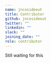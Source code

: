 ```yaml
---
name: jncosideout
title: Contributor
github: jncosideout
twitter: ""
linkedin: ""
slack: ""
joining_date: ""
role: contributor
---
```


Still waiting for this
